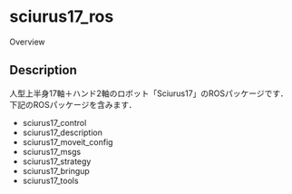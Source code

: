 sciurus17_ros
====

Overview

## Description
人型上半身17軸＋ハンド2軸のロボット「Sciurus17」のROSパッケージです．   
下記のROSパッケージを含みます．   
- sciurus17_control
- sciurus17_description
- sciurus17_moveit_config
- sciurus17_msgs
- sciurus17_strategy
- sciurus17_bringup
- sciurus17_tools

